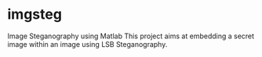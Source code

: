 # imgsteg
Image Steganography using Matlab
This project aims at embedding a secret image within an image using LSB Steganography.
